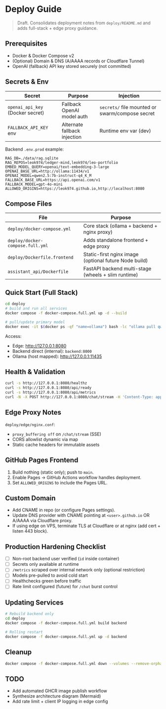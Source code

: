 # Deploy Guide

> Draft. Consolidates deployment notes from `deploy/README.md` and adds full-stack + edge proxy guidance.

## Prerequisites
- Docker & Docker Compose v2
- (Optional) Domain & DNS (A/AAAA records or Cloudflare Tunnel)
- OpenAI (fallback) API key stored securely (not committed)

## Secrets & Env
| Secret | Purpose | Injection |
|--------|---------|-----------|
| `openai_api_key` (Docker secret) | Fallback OpenAI model auth | `secrets/` file mounted or swarm/compose secret |
| `FALLBACK_API_KEY` env | Alternate fallback injection | Runtime env var (dev) |

Backend `.env.prod` example:
```
RAG_DB=./data/rag.sqlite
RAG_REPOS=leok974/ledger-mind,leok974/leo-portfolio
EMBED_MODEL_QUERY=openai/text-embedding-3-large
OPENAI_BASE_URL=http://ollama:11434/v1
OPENAI_MODEL=qwen2.5:7b-instruct-q4_K_M
FALLBACK_BASE_URL=https://api.openai.com/v1
FALLBACK_MODEL=gpt-4o-mini
ALLOWED_ORIGINS=https://leok974.github.io,http://localhost:8080
```

## Compose Files
| File | Purpose |
|------|---------|
| `deploy/docker-compose.yml` | Core stack (ollama + backend + nginx proxy) |
| `deploy/docker-compose.full.yml` | Adds standalone frontend + edge proxy |
| `deploy/Dockerfile.frontend` | Static-first nginx image (optional future Node build) |
| `assistant_api/Dockerfile` | FastAPI backend multi-stage (wheels + slim runtime) |

## Quick Start (Full Stack)
```bash
cd deploy
# build and run all services
docker compose -f docker-compose.full.yml up -d --build

# pull/update primary model
docker exec -it $(docker ps -qf "name=ollama") bash -lc "ollama pull qwen2.5:7b-instruct-q4_K_M"
```

Access:
- Edge: http://127.0.0.1:8080
- Backend direct (internal): `backend:8000`
- Ollama (host mapped): http://127.0.0.1:11435

## Health & Validation
```bash
curl -s http://127.0.0.1:8080/healthz
curl -s http://127.0.0.1:8080/api/ready
curl -s http://127.0.0.1:8080/api/metrics
curl -N -X POST http://127.0.0.1:8080/chat/stream -H 'Content-Type: application/json' -d '{"messages":[{"role":"user","content":"Ping"}]}'
```

## Edge Proxy Notes
`deploy/edge/nginx.conf`:
- `proxy_buffering off` on `/chat/stream` (SSE)
- CORS allowlist dynamic via map
- Static cache headers for immutable assets

## GitHub Pages Frontend
1. Build nothing (static only); push to `main`.
2. Enable Pages → GitHub Actions workflow handles deployment.
3. Set `ALLOWED_ORIGINS` to include the Pages URL.

## Custom Domain
- Add CNAME in repo (or configure Pages settings).
- Update DNS provider with CNAME pointing at `<user>.github.io` OR A/AAAA via Cloudflare proxy.
- If using edge on VPS, terminate TLS at Cloudflare or at nginx (add cert + listen 443 block).

## Production Hardening Checklist
- [ ] Non-root backend user verified (`id` inside container)
- [ ] Secrets only available at runtime
- [ ] `/metrics` scraped over internal network only (optional restriction)
- [ ] Models pre-pulled to avoid cold start
- [ ] Healthchecks green before traffic
- [ ] Rate limit configured (future) for `/chat` burst control

## Updating Services
```bash
# Rebuild backend only
cd deploy
docker compose -f docker-compose.full.yml build backend

# Rolling restart
docker compose -f docker-compose.full.yml up -d backend
```

## Cleanup
```bash
docker compose -f docker-compose.full.yml down --volumes --remove-orphans
```

## TODO
- Add automated GHCR image publish workflow
- Synthesize architecture diagram (Mermaid)
- Add rate limit + client IP logging in edge config
